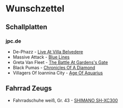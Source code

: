 # Wunschzettel

## Schallplatten

### jpc.de

- De-Phazz - [Live At Villa Belvedere](https://www.jpc.de/jpcng/jazz/detail/-/art/de-phazz-dephazz-live-at-villa-belvedere/hnum/11680639)
- Massive Attack - [Blue Lines](https://www.jpc.de/jpcng/poprock/detail/-/art/massive-attack-blue-lines/hnum/4395517)
- Greta Van Fleet - [The Battle At Gardens's Gate](https://www.jpc.de/jpcng/poprock/detail/-/art/greta-van-fleet-the-battle-at-gardens-gate/hnum/10383162) 
- Black Pumas - [Chronicles Of A Diamond](https://www.jpc.de/jpcng/poprock/detail/-/art/black-pumas-chronicles-of-a-diamond/hnum/11576862) 
- Villagers Of Ioannina City - [Age Of Aquarius](https://www.jpc.de/jpcng/poprock/detail/-/art/villagers-of-ioannina-city-age-of-aquarius/hnum/9680097)

## Fahrrad Zeugs

- Fahrradschuhe weiß, Gr. 43 - [SHIMANO SH-XC300](https://www.rosebikes.de/shimano-sh-xc300-mtb-schuhe-2692222?product_shape=13103&article_size=43) 
